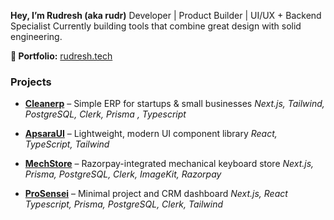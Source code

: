**Hey, I’m Rudresh (aka rudr)**
Developer | Product Builder | UI/UX + Backend Specialist
Currently building tools that combine great design with solid engineering.

**🔗 Portfolio:** [rudresh.tech](https://www.rudresh.tech/)

### Projects

* **[Cleanerp](https://cleanerp.vercel.app/)** – Simple ERP for startups & small businesses
  *Next.js, Tailwind, PostgreSQL, Clerk, Prisma , Typescript*

* **[ApsaraUI](https://apsaraui.vercel.app/)** – Lightweight, modern UI component library
  *React, TypeScript, Tailwind*

* **[MechStore](https://mech.vercel.app/)** – Razorpay-integrated mechanical keyboard store
  *Next.js, Prisma, PostgreSQL, Clerk, ImageKit, Razorpay*

* **[ProSensei](https://prosensei.vercel.app/)** – Minimal project and CRM dashboard
  *Next.js, React Typescript, Prisma, PostgreSQL, Clerk, Tailwind*
